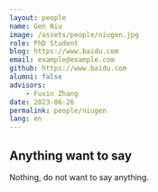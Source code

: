 ```yaml
---
layout: people
name: Gen Niu
image: /assets/people/niugen.jpg
role: PhD Student
blog: https://www.baidu.com
email: example@example.com
github: https://www.baidu.com
alumni: false
advisors:
    - Fuxin Zhang
date: 2023-06-26
permalink: people/niugen
lang: en
---
```


## Anything want to say

Nothing, do not want to say anything.